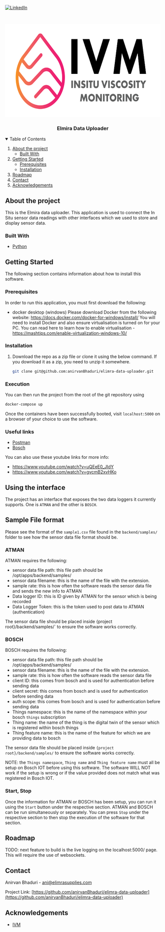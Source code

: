 <!--
*** Thanks for checking out the Best-README-Template. If you have a suggestion
*** that would make this better, please fork the repo and create a pull request
*** or simply open an issue with the tag "enhancement".
*** Thanks again! Now go create something AMAZING! :D
-->



<!-- PROJECT SHIELDS -->
<!--
*** I'm using markdown "reference style" links for readability.
*** Reference links are enclosed in brackets [ ] instead of parentheses ( ).
*** See the bottom of this document for the declaration of the reference variables
*** for contributors-url, forks-url, etc. This is an optional, concise syntax you may use.
*** https://www.markdownguide.org/basic-syntax/#reference-style-links
-->
[![LinkedIn][linkedin-shield]][linkedin-url]



<!-- PROJECT LOGO -->
<br />
<p align="center">
  <a href="https://github.com/othneildrew/Best-README-Template">
    <img src="images/logo.png" alt="Logo" width="657" height="303">
  </a>

  <h3 align="center">Elmira Data Uploader</h3>
</p>



<!-- TABLE OF CONTENTS -->
<details open="open">
  <summary>Table of Contents</summary>
  <ol>
    <li>
      <a href="#about-the-project">About the project</a>
      <ul>
        <li><a href="#built-with">Built With</a></li>
      </ul>
    </li>
    <li>
      <a href="#getting-started">Getting Started</a>
      <ul>
        <li><a href="#prerequisites">Prerequisites</a></li>
        <li><a href="#installation">Installation</a></li>
      </ul>
    </li>
    <li><a href="#roadmap">Roadmap</a></li>
    <li><a href="#contact">Contact</a></li>
    <li><a href="#acknowledgements">Acknowledgements</a></li>
  </ol>
</details>



<!-- ABOUT THE PROJECT -->
## About the project

This is the Elmira data uploader. This application is used to connect the In Situ sensor data readings with other interfaces which we used to store and
display sensor data.

### Built With

* [Python](https://www.python.org/)



<!-- GETTING STARTED -->
## Getting Started

The following section contains information about how to install this software.

### Prerequisites

In order to run this application, you must first download the following:

* docker desktop (windows)
  Please download Docker from the following website: https://docs.docker.com/docker-for-windows/install/
  You will need to install Docker and also ensure virtualisation is turned on for your PC.
  You can read here to learn how to enable virtualisation - https://mashtips.com/enable-virtualization-windows-10/

### Installation

1. Download the repo as a zip file or clone it using the below command. If you download it as a zip, you need to unzip it somewhere.
   ```sh
   git clone git@github.com:anirvanBhaduri/elimra-data-uploader.git 
   ```
### Execution

You can then run the project from the root of the git repository using
```sh
docker-compose up
```
Once the containers have been successfully booted, visit `localhost:5000`
on a browser of your choice to use the software.

### Useful links
* [Postman](https://www.postman.com/)
* [Bosch](https://bosch-iot-insights.com/static-contents/docu/html/Data-Ingestion-and-Visualization.html)

You can also use these youtube links for more info:
* https://www.youtube.com/watch?v=uQEeE0_JIdY
* https://www.youtube.com/watch?v=gvcmB2xvHKo

## Using the interface

The project has an interface that exposes the two data loggers it currently 
supports. One is `ATMAN` and the other is `BOSCH`.

## Sample File format
Please see the format of the `sample1.csv` file found in the `backend/samples/`
folder to see how the sensor data file format should be.

### ATMAN
ATMAN requires the following:
* sensor data file path: this file path should be /opt/apps/backend/samples/
* sensor data filename: this is the name of the file with the extension.
* sample rate: this is how often the software reads the sensor data file
and sends the new info to ATMAN
* Data logger ID: this is ID given by ATMAN for the sensor which is being recorded
* Data Logger Token: this is the token used to post data to ATMAN (authentication)

The sensor data file should be placed inside {project root}/backend/samples/` 
to ensure the software works correctly.

### BOSCH
BOSCH requires the following:
* sensor data file path: this file path should be /opt/apps/backend/samples/
* sensor data filename: this is the name of the file with the extension.
* sample rate: this is how often the software reads the sensor data file
* client ID: this comes from bosch and is used for authentication before sending data
* client secret: this comes from bosch and is used for authentication before sending data
* auth scope: this comes from bosch and is used for authentication before sending data
* Things namespace: this is the name of the namespace within your bosch `things` subscription
* Thing name: the name of the thing is the digital twin of the sensor which is registered within bosch things
* Thing feature name: this is the name of the feature for which we are providing data to bosch

The sensor data file should be placed inside `{project root}/backend/samples/` 
to ensure the software works correctly.

NOTE: the `Things namespace`, `Thing name` and `Thing feature name` must all
be setup on Bosch IOT before using this software. The software WILL NOT 
work if the setup is wrong or if the value provided does not match what was
registered in Bosch IOT.

### Start, Stop
Once the information for ATMAN or BOSCH has been setup, you can run it
using the `Start` button under the respective section. ATMAN and BOSCH can be
run simultaneously or separately. You can press `Stop` under the respective 
section to then stop the execution of the software for that section.

<!-- ROADMAP -->
## Roadmap

TODO: next feature to build is the live logging on the localhost:5000/ page.
This will require the use of websockets.


<!-- CONTACT -->
## Contact

Anirvan Bhaduri - ani@elimrasupplies.com

Project Link: [https://github.com/anirvanBhaduri/elimra-data-uploader](https://github.com/anirvanBhaduri/elimra-data-uploader)



<!-- ACKNOWLEDGEMENTS -->
## Acknowledgements
* [IVM](https://www.ivmweb.com/)



<!-- MARKDOWN LINKS & IMAGES -->
<!-- https://www.markdownguide.org/basic-syntax/#reference-style-links -->
[linkedin-shield]: https://img.shields.io/badge/-LinkedIn-black.svg?style=for-the-badge&logo=linkedin&colorB=555
[linkedin-url]: https://www.linkedin.com/in/anirvanb/
